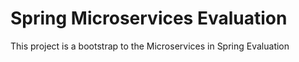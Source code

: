 # Spring Microservices Evaluation
This project is a bootstrap to the Microservices in Spring Evaluation
